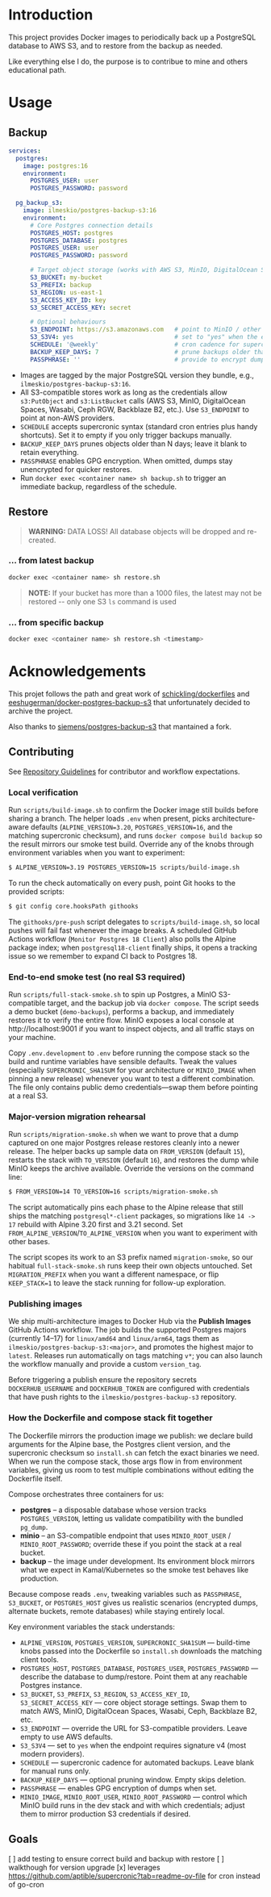 # Introduction
This project provides Docker images to periodically back up a PostgreSQL database to AWS S3, and to restore from the backup as needed.

Like everything else I do, the purpose is to contribue to mine and others educational path.

# Usage
## Backup
```yaml
services:
  postgres:
    image: postgres:16
    environment:
      POSTGRES_USER: user
      POSTGRES_PASSWORD: password

  pg_backup_s3:
    image: ilmeskio/postgres-backup-s3:16
    environment:
      # Core Postgres connection details
      POSTGRES_HOST: postgres
      POSTGRES_DATABASE: postgres
      POSTGRES_USER: user
      POSTGRES_PASSWORD: password

      # Target object storage (works with AWS S3, MinIO, DigitalOcean Spaces, Ceph, etc.)
      S3_BUCKET: my-bucket
      S3_PREFIX: backup
      S3_REGION: us-east-1
      S3_ACCESS_KEY_ID: key
      S3_SECRET_ACCESS_KEY: secret

      # Optional behaviours
      S3_ENDPOINT: https://s3.amazonaws.com   # point to MinIO / other S3-compatible URLs as needed
      S3_S3V4: yes                            # set to "yes" when the endpoint requires signature v4
      SCHEDULE: '@weekly'                     # cron cadence for supercronic
      BACKUP_KEEP_DAYS: 7                     # prune backups older than N days; leave empty to disable
      PASSPHRASE: ''                          # provide to encrypt dumps with GPG
```
- Images are tagged by the major PostgreSQL version they bundle, e.g., `ilmeskio/postgres-backup-s3:16`.
- All S3-compatible stores work as long as the credentials allow `s3:PutObject` and `s3:ListBucket` calls (AWS S3, MinIO,
  DigitalOcean Spaces, Wasabi, Ceph RGW, Backblaze B2, etc.). Use `S3_ENDPOINT` to point at non-AWS providers.
- `SCHEDULE` accepts supercronic syntax (standard cron entries plus handy shortcuts). Set it to empty if you only trigger
  backups manually.
- `BACKUP_KEEP_DAYS` prunes objects older than N days; leave it blank to retain everything.
- `PASSPHRASE` enables GPG encryption. When omitted, dumps stay unencrypted for quicker restores.
- Run `docker exec <container name> sh backup.sh` to trigger an immediate backup, regardless of the schedule.

## Restore
> **WARNING:** DATA LOSS! All database objects will be dropped and re-created.
### ... from latest backup
```sh
docker exec <container name> sh restore.sh
```
> **NOTE:** If your bucket has more than a 1000 files, the latest may not be restored -- only one S3 `ls` command is used
### ... from specific backup
```sh
docker exec <container name> sh restore.sh <timestamp>
```

# Acknowledgements
This projet follows the path and great work of [schickling/dockerfiles](https://github.com/schickling/dockerfiles)
 and [eeshugerman/docker-postgres-backup-s3](https://github.com/eeshugerman/postgres-backup-s3) that unfortunately decided to archive the project.

Also thanks to [siemens/postgres-backup-s3](https://github.com/siemens/postgres-backup-s3/tree/master) that mantained a fork.


## Contributing
See [Repository Guidelines](AGENTS.md) for contributor and workflow expectations.

### Local verification

Run `scripts/build-image.sh` to confirm the Docker image still builds before sharing a branch. The helper loads `.env`
when present, picks architecture-aware defaults (`ALPINE_VERSION=3.20`, `POSTGRES_VERSION=16`, and the matching
supercronic checksum), and runs `docker compose build backup` so the result mirrors our smoke test build. Override any
of the knobs through environment variables when you want to experiment:

```sh
$ ALPINE_VERSION=3.19 POSTGRES_VERSION=15 scripts/build-image.sh
```

To run the check automatically on every push, point Git hooks to the provided scripts:

```sh
$ git config core.hooksPath githooks
```

The `githooks/pre-push` script delegates to `scripts/build-image.sh`, so local pushes will fail fast whenever the image
breaks. A scheduled GitHub Actions workflow (`Monitor Postgres 18 Client`) also polls the Alpine package index; when
`postgresql18-client` finally ships, it opens a tracking issue so we remember to expand CI back to Postgres 18.

### End-to-end smoke test (no real S3 required)

Run `scripts/full-stack-smoke.sh` to spin up Postgres, a MinIO S3-compatible target, and the backup job via `docker compose`.
The script seeds a demo bucket (`demo-backups`), performs a backup, and immediately restores it to verify the entire
flow. MinIO exposes a local console at http://localhost:9001 if you want to inspect objects, and all traffic stays on
your machine.

Copy `.env.development` to `.env` before running the compose stack so the build and runtime variables have sensible
defaults. Tweak the values (especially `SUPERCRONIC_SHA1SUM` for your architecture or `MINIO_IMAGE` when pinning a new
release) whenever you want to test a different combination. The file only contains public demo credentials—swap them
before pointing at a real S3.

### Major-version migration rehearsal

Run `scripts/migration-smoke.sh` when we want to prove that a dump captured on one major Postgres release restores cleanly
into a newer release. The helper backs up sample data on `FROM_VERSION` (default `15`), restarts the stack with
`TO_VERSION` (default `16`), and restores the dump while MinIO keeps the archive available. Override the versions on the
command line:

```sh
$ FROM_VERSION=14 TO_VERSION=16 scripts/migration-smoke.sh
```

The script automatically pins each phase to the Alpine release that still ships the matching `postgresql*-client`
packages, so migrations like `14 -> 17` rebuild with Alpine 3.20 first and 3.21 second. Set
`FROM_ALPINE_VERSION`/`TO_ALPINE_VERSION` when you want to experiment with other bases.

The script scopes its work to an S3 prefix named `migration-smoke`, so our habitual `full-stack-smoke.sh` runs keep their own
objects untouched. Set `MIGRATION_PREFIX` when you want a different namespace, or flip `KEEP_STACK=1` to leave the stack
running for follow-up exploration.

### Publishing images

We ship multi-architecture images to Docker Hub via the **Publish Images** GitHub Actions workflow. The job builds the
supported Postgres majors (currently 14–17) for `linux/amd64` and `linux/arm64`, tags them as `ilmeskio/postgres-backup-s3:<major>`,
and promotes the highest major to `latest`. Releases run automatically on tags matching `v*`; you can also launch the
workflow manually and provide a custom `version_tag`.

Before triggering a publish ensure the repository secrets `DOCKERHUB_USERNAME` and `DOCKERHUB_TOKEN` are configured with
credentials that have push rights to the `ilmeskio/postgres-backup-s3` repository.

### How the Dockerfile and compose stack fit together

The Dockerfile mirrors the production image we publish: we declare build arguments for the Alpine base, the Postgres
client version, and the supercronic checksum so `install.sh` can fetch the exact binaries we need. When we run the
compose stack, those args flow in from environment variables, giving us room to test multiple combinations without
editing the Dockerfile itself.

Compose orchestrates three containers for us:
- **postgres** – a disposable database whose version tracks `POSTGRES_VERSION`, letting us validate compatibility with
  the bundled `pg_dump`.
- **minio** – an S3-compatible endpoint that uses `MINIO_ROOT_USER` / `MINIO_ROOT_PASSWORD`; override these if you point
  the stack at a real bucket.
- **backup** – the image under development. Its environment block mirrors what we expect in Kamal/Kubernetes so the
  smoke test behaves like production.

Because compose reads `.env`, tweaking variables such as `PASSPHRASE`, `S3_BUCKET`, or `POSTGRES_HOST` gives us realistic
scenarios (encrypted dumps, alternate buckets, remote databases) while staying entirely local.

Key environment variables the stack understands:
- `ALPINE_VERSION`, `POSTGRES_VERSION`, `SUPERCRONIC_SHA1SUM` — build-time knobs passed into the Dockerfile so `install.sh`
  downloads the matching client tools.
- `POSTGRES_HOST`, `POSTGRES_DATABASE`, `POSTGRES_USER`, `POSTGRES_PASSWORD` — describe the database to dump/restore. Point
  them at any reachable Postgres instance.
- `S3_BUCKET`, `S3_PREFIX`, `S3_REGION`, `S3_ACCESS_KEY_ID`, `S3_SECRET_ACCESS_KEY` — core object storage settings. Swap
  them to match AWS, MinIO, DigitalOcean Spaces, Wasabi, Ceph, Backblaze B2, etc.
- `S3_ENDPOINT` — override the URL for S3-compatible providers. Leave empty to use AWS defaults.
- `S3_S3V4` — set to `yes` when the endpoint requires signature v4 (most modern providers).
- `SCHEDULE` — supercronic cadence for automated backups. Leave blank for manual runs only.
- `BACKUP_KEEP_DAYS` — optional pruning window. Empty skips deletion.
- `PASSPHRASE` — enables GPG encryption of dumps when set.
- `MINIO_IMAGE`, `MINIO_ROOT_USER`, `MINIO_ROOT_PASSWORD` — control which MinIO build runs in the dev stack and with which
  credentials; adjust them to mirror production S3 credentials if desired.


## Goals
[ ] add testing to ensure correct build and backup with restore
[ ] walkthough for version upgrade
[x] leverages https://github.com/aptible/supercronic?tab=readme-ov-file for cron instead of go-cron
